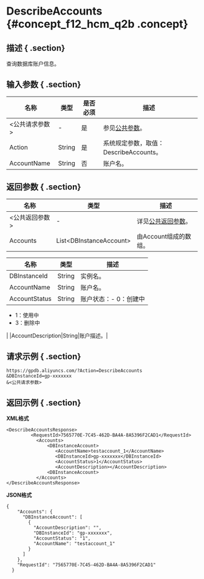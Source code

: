 # DescribeAccounts {#concept_f12_hcm_q2b .concept}

## 描述 { .section}

查询数据库账户信息。

## 输入参数 { .section}

|名称|类型|是否必须|描述|
|--|--|----|--|
|<公共请求参数\>|-|是|参见[公共参数](intl.zh-CN/API参考/公共参数.md#)。|
|Action|String|是|系统规定参数，取值：DescribeAccounts。|
|AccountName|String|否|账户名。|

## 返回参数 { .section}

|名称|类型|描述|
|--|--|--|
|<公共返回参数\>|-|详见[公共返回参数](intl.zh-CN/API参考/公共参数.md#section_apd_1rv_3bb)。|
|Accounts|List<DBInstanceAccount\>|由Account组成的数组。|

|名称|类型|描述|
|--|--|--|
|DBInstanceId|String|实例名。|
|AccountName|String|账户名。|
|AccountStatus|String|账户状态：-   0：创建中
-   1：使用中
-   3：删除中

|
|AccountDescription|String|账户描述。|

## 请求示例 { .section}

```
https://gpdb.aliyuncs.com/?Action=DescribeAccounts
&DBInstanceId=gp-xxxxxxx
&<公共请求参数>
```

## 返回示例 { .section}

**XML格式**

```
<DescribeAccountsResponse>
         <RequestId>7565770E-7C45-462D-BA4A-8A5396F2CAD1</RequestId>
           <Accounts>
               <DBInstanceAccount>
                  <AccountName>testaccount_1</AccountName>
                  <DBInstanceId>gp-xxxxxxx</DBInstanceId>
                  <AccountStatus>1</AccountStatus>
                  <AccountDescription></AccountDescription>
               <DBInstanceAccount>
           </Accounts>
</DescribeAccountsResponse>
```

**JSON格式**

```
{
    "Accounts": {
      "DBInstanceAccount": [
        {
          "AccountDescription": "", 
          "DBInstanceId": "gp-xxxxxxx", 
          "AccountStatus": "1", 
          "AccountName": "testaccount_1"
        }
      ]
    }, 
    "RequestId": "7565770E-7C45-462D-BA4A-8A5396F2CAD1"
  }
```

